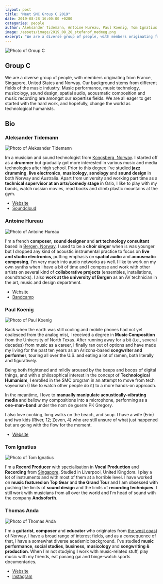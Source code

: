 ```yaml
---
layout: post
title: "Meet SMC Group C 2019"
date: 2019-08-28 16:00:00 +0200
categories: people
author: Aleksander Tidemann, Antoine Hureau, Paul Koenig, Tom Ignatius and Thomas Anda  
image: /assets/image/2019_08_28_stefanof_medmeg.png
excerpt: "We are a diverse group of people, with members originating from France, Singapore, United States and Norway. Our background stems from different fields of the music industry. Music performance, music technology, musicology, sound design, spatial audio, acousmatic composition and music recording are amongst our expertise fields. We are all eager to get started with the hard work, and hopefully, change the world as technological humanists."
---
```


![Photo of Group C](/assets/image/2019_08_28_stefanof_medmeg.png "Group C")


## Group C

We are a diverse group of people, with members originating from France, Singapore, United States and Norway. Our background stems from different fields of the music industry. Music performance, music technology, musicology, sound design, spatial audio, acousmatic composition and music recording are amongst our expertise fields. We are all eager to get started with the hard work, and hopefully, change the world as technological humanists.  

## Bio


### Aleksander Tidemann

![Photo of Aleksander Tidemann](/assets/image/2019_08_28_stefanof_meg_aleks.jpeg "Aleksander Tidemann")


Im a musician and sound technologist from [Kongsberg, Norway](https://en.wikipedia.org/wiki/Kongsberg). I started off as a **drummer** but gradually got more interested in various music and media technologies after high school. Prior to this degree i´ve studied **jazz drumming**, **live electronics**, **musicology**, **sonology** and **sound design** in both Norway and Australia. Apart from university and working part time as a **technical supervisor at an arts/comedy stage** in Oslo, I like to play with my bands, watch russian movies, read books and climb plastic mountains at the gym.

* [Website](https://www.theholymountain.net/)
* [Soundcloud](https://soundcloud.com/alexfurimmer)



### Antoine Hureau

![Photo of Antoine Hureau](/assets/image/2019_08_28_stefanof_DSC04426.jpg "Antoine Hureau")


I'm a french **composer**, **sound designer** and **art technology consultant** based in [Bergen, Norway](https://en.wikipedia.org/wiki/Bergen). I used to be a **choir singer** when is was younger but I dropped any kind of acoustic instrumental practice to focus on **live and studio electronics**, putting emphasis on **spatial audio** and **acousmatic composing**, I'm very much into audio networks as well. I like to work on my own synths when I have a bit of time and I compose and work with other artists on several kind of **collaborative projects** (ensembles, installations, soundtracks). I also **work at the university of Bergen** as an AV technician in the art, music and design department.

* [Website](https://art-h--p.tumblr.com)
* [Bandcamp](https://arthureau.bandcamp.com)


### Paul Koenig

![Photo of Paul Koenig](/assets/image/2019_08_28_stefanof_happyguitar.jpg "Paul Koenig")

Back when the earth was still cooling and mobile phones had not yet coalesced from the analog mist, I received a degree in **Music Composition** from the University of North Texas. After running away for a bit (i.e., several decades) from music as a career, I finally ran out of options and have made my living for the past ten years as an Arizona-based **songwriter and performer**, touring all over the U.S. and eating a lot of ramen, both literally and figuratively.

Being both frightened and mildly aroused by the beeps and boops of digital things, and with a philosophical interest in the concept of **Technological Humanism**, I enrolled in the SMC program in an attempt to move from tech voyeurism (I like to watch other people do it) to a more hands-on approach.

In the meantime, I love to **manually manipulate acoustically-vibrating media** and bellow my compositions into a microphone, performing as a **one-man-band** under the nom de guerre PK Gregory.

I also love cooking, long walks on the beach, and soup. I have a wife (Erin) and two kids (River, 12; Zevon, 4) who are still unsure of what just happened but are going with the flow for the moment.

* [Website](https://pkgregory.com)



### Tom Ignatius

![Photo of Tom Ignatius](/assets/image/2019_08_28_stefanof_FB_IMG_1565396450262.jpg "Tom Ignatius")

I'm a **Record Producer** with specialisation in **Vocal Production** and **Recording** from [Singapore](https://en.wikipedia.org/wiki/Singapore). Studied in Liverpool, United Kingdom. I play a lot of instruments and with most of them at a horrible level. I have worked on **music featured on Top Gear** and **the Grand Tour** and I am obsessed with pushing the limits of **sound design** and the limits of **recording techniques**. I still work with musicians from all over the world and I'm head of sound with the company **Andsoforth**.


### Thomas Anda

![Photo of Thomas Anda](/assets/image/2019_08_28_stefanof_thomas.jpg "Thomas Anda")

I´m a **guitarist**, **composer** and **educator** who originates from [the west coast](https://en.wikipedia.org/wiki/Skudeneshavn) of Norway. I have a broad range of interest fields, and as a consequence of that, I have a somewhat diverse academic background. I´ve studied **music performance**, **social studies**, **business**, **musicology** and **songwriting & production**. When I´m not studying I work with music-related stuff, play music with my friends, eat panang gai and binge-watch sports documentaries.

* [Website](https://monograf.bandcamp.com/releases)
* [Instagram](https://www.instagram.com/thomas_anda)
